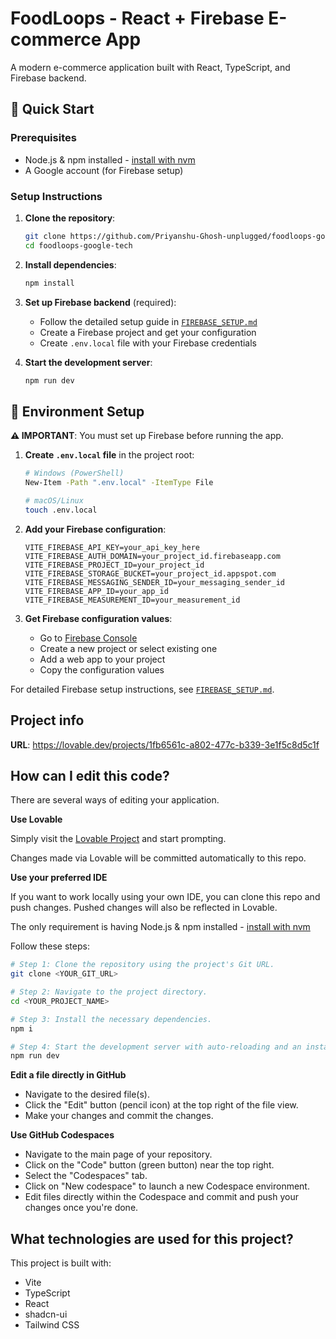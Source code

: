 # FoodLoops - React + Firebase E-commerce App

A modern e-commerce application built with React, TypeScript, and Firebase backend.

## 🚀 Quick Start

### Prerequisites
- Node.js & npm installed - [install with nvm](https://github.com/nvm-sh/nvm#installing-and-updating)
- A Google account (for Firebase setup)

### Setup Instructions

1. **Clone the repository**:
   ```bash
   git clone https://github.com/Priyanshu-Ghosh-unplugged/foodloops-google-tech/edit/main/README.md
   cd foodloops-google-tech
   ```

2. **Install dependencies**:
   ```bash
   npm install
   ```

3. **Set up Firebase backend** (required):
   - Follow the detailed setup guide in [`FIREBASE_SETUP.md`](./FIREBASE_SETUP.md)
   - Create a Firebase project and get your configuration
   - Create `.env.local` file with your Firebase credentials

4. **Start the development server**:
   ```bash
   npm run dev
   ```

## 🔧 Environment Setup

**⚠️ IMPORTANT**: You must set up Firebase before running the app.

1. **Create `.env.local` file** in the project root:
   ```bash
   # Windows (PowerShell)
   New-Item -Path ".env.local" -ItemType File
   
   # macOS/Linux
   touch .env.local
   ```

2. **Add your Firebase configuration**:
   ```env
   VITE_FIREBASE_API_KEY=your_api_key_here
   VITE_FIREBASE_AUTH_DOMAIN=your_project_id.firebaseapp.com
   VITE_FIREBASE_PROJECT_ID=your_project_id
   VITE_FIREBASE_STORAGE_BUCKET=your_project_id.appspot.com
   VITE_FIREBASE_MESSAGING_SENDER_ID=your_messaging_sender_id
   VITE_FIREBASE_APP_ID=your_app_id
   VITE_FIREBASE_MEASUREMENT_ID=your_measurement_id
   ```

3. **Get Firebase configuration values**:
   - Go to [Firebase Console](https://console.firebase.google.com/)
   - Create a new project or select existing one
   - Add a web app to your project
   - Copy the configuration values

For detailed Firebase setup instructions, see [`FIREBASE_SETUP.md`](./FIREBASE_SETUP.md).

## Project info

**URL**: https://lovable.dev/projects/1fb6561c-a802-477c-b339-3e1f5c8d5c1f

## How can I edit this code?

There are several ways of editing your application.

**Use Lovable**

Simply visit the [Lovable Project](https://lovable.dev/projects/1fb6561c-a802-477c-b339-3e1f5c8d5c1f) and start prompting.

Changes made via Lovable will be committed automatically to this repo.

**Use your preferred IDE**

If you want to work locally using your own IDE, you can clone this repo and push changes. Pushed changes will also be reflected in Lovable.

The only requirement is having Node.js & npm installed - [install with nvm](https://github.com/nvm-sh/nvm#installing-and-updating)

Follow these steps:

```sh
# Step 1: Clone the repository using the project's Git URL.
git clone <YOUR_GIT_URL>

# Step 2: Navigate to the project directory.
cd <YOUR_PROJECT_NAME>

# Step 3: Install the necessary dependencies.
npm i

# Step 4: Start the development server with auto-reloading and an instant preview.
npm run dev
```

**Edit a file directly in GitHub**

- Navigate to the desired file(s).
- Click the "Edit" button (pencil icon) at the top right of the file view.
- Make your changes and commit the changes.

**Use GitHub Codespaces**

- Navigate to the main page of your repository.
- Click on the "Code" button (green button) near the top right.
- Select the "Codespaces" tab.
- Click on "New codespace" to launch a new Codespace environment.
- Edit files directly within the Codespace and commit and push your changes once you're done.

## What technologies are used for this project?

This project is built with:

- Vite
- TypeScript
- React
- shadcn-ui
- Tailwind CSS
